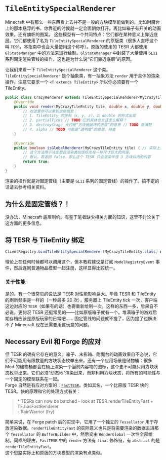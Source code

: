 # `TileEntitySpecialRenderer`

Minecraft 中有那么一些东西看上去并不是一般的方块模型能做到的。比如附魔台上的那本悬浮的书，你靠近的时候就一定会面朝你打开。再比如箱子有开关的动画效果。还有旗帜的图案。
这些模型有一个共同特点：它们都在某种意义上靠近底层。它们都使用了名为 `TileEntitySpecialRenderer` 的原版类（很多人直呼这个叫 `TESR`，本指南中也会大量使用这个称呼）。原版的使用的 TESR 大都使用 `GlStateManager` 中的方法来进行绘制。`GlStateManager` 中封装了大量使用 `GL11` 系列固定渲染管线的操作，这也是为什么说“它们靠近底层”的原因。

让我们来看一下 `TileEntitySpecialRenderer` 这个类。`TileEntitySpecialRenderer` 是个抽象类，有一抽象方法 `render` 用于具体的渲染操作。注意它要求一个 `<T extends TileEntity>` 所以你必须要有一个 TileEntity。

```java
public class CrazyRenderer extends TileEntitySpecialRenderer<MyCrazyTileEntity> {
    @Override
    public void render(MyCrazyTileEntity tile, double x, double y, double z, float partialTicks, int destroyStage, float alpha) {
        // 在这里你可以拿到这些信息：
        // 1. TileEntity 的坐标（x, y, z），以 double 的形式出现
        // 2. partialTicks // TODO 它的具体含义该怎么解释？
        // 3. destroyStage 大约是“方块被破坏的进度”的意思 // TODO 查清楚
        // 4. alpha // TODO 可能是“透明度”的意思，待查
    }
    
    @Override
    public boolean isGlobalRenderer(MyCrazyTileEntity tile) { // 实际上是泛型参数
        // 这个方法用于决定是否渲染类似信标光柱一样尺寸巨大的内容。
        // 默认，若返回 false，那么这个 TESR 只会渲染半径 3 方块以内的内容
        return true;
    }
}
```

渲染的操作就是对固定管线（主要是 `GL11` 系列的固定管线）的操作了。搞不定的话请去参考相关资料。

## 为什么是固定管线？！

没办法，Minecraft 底层制约。有鉴于笔者缺少相关方面的知识，这里不讨论关于这方面的更多信息。

## 将 TESR 与 TileEntity 绑定

```java
ClientRegistry.bindTileEntitySpecialRenderer(MyCrazyTileEntity.class, new CrazyRenderer());
```

理论上在任何时候都可以调用这个，但本教程建议是订阅 `ModelRegistryEvent` 事件，然后连同普通物品模型一起注册，这样显得比较统一。

### 关于性能

是的，有一个很常见的说法是 TESR 对性能影响巨大。毕竟 TESR 和 TileEntity 的刷新频率是一样的（一秒最多 20 次），服务器上 TileEntity tick 一次，客户端这边对应的 `TESR`（如果有的话）也得重新绘制一次。这样的东西一多，后果自不必说。更何况 TESR 还挺常见的——比如原版箱子就有一个。堆满箱子的游戏后期存档应该是原版玩家的日常吧…… 固定管线的问题就不提了，因为提了也解决不了 Minecraft 现在还需要用这玩意的问题。

## Necessary Evil 和 Forge 的应对

但 TESR 的确有它存在的意义。箱子、末影箱、附魔台的动画效果自不必说，它们不可能用有限数量的方块状态枚举出来。还有一个应用场景是储物桶：很多 Mod 的储物桶都会在桶上渲染一个当前内容物的图标，这个更不可能只用方块状态枚举出来。它们必须“动态地”渲染出来，而非利用方块状态，将所有的可能性与一个固定的模型联系在一起。  
Forge 自然是有应对方案的：[`FastTESR`][ref-0710bdf3]。类如其名，一个比原版 TESR 快的 TESR。快的原理和它的处理方式有关：

>   \* TESRs can now be batched - look at TESR.renderTileEntityFast + TE.hasFastRenderer.  
> \- RainWarrior (fry)

简单来说，在 Forge patch 后的实现中，它用了一个独立的 `Tessellator` 用于存放渲染数据。`renderTileEntityFast` 的实际意义也只是将需要渲染的数据丢进那个 `Tessellator` 的 `BufferBuilder` 中，然后交由 `RenderGlobal` 一次性全部绘制。同样的理由，`FastTESR` 中的 `render` 方法有 `final` 修饰符，有 `abstract` 的是 `renderTileEntityFast`。  
这个思路实际上和原版的方块模型的渲染有点类似。

<!-- TODO 也许我们应该问六花把他的那个图直接贴这里，或者第六章的什么地方 -->

[ref-0710bdf3]: https://github.com/MinecraftForge/MinecraftForge/commit/0710bdf3f5a64e5fe1c725a30421b2c7523dca44
